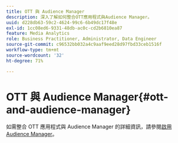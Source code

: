 ```yaml
---
title: OTT 與 Audience Manager
description: 深入了解如何整合OTT應用程式與Audience Manager。
uuid: d228db63-59c2-4624-99c6-6b49dc17f48e
exl-id: 1cc08ed6-9331-48db-ac0c-cd2b6810ea87
feature: Media Analytics
role: Business Practitioner, Administrator, Data Engineer
source-git-commit: c96532bb032a4c9aaf9eed28d97fbd33ceb1516f
workflow-type: tm+mt
source-wordcount: '32'
ht-degree: 71%

---
```


# OTT 與 Audience Manager{#ott-and-audience-manager}

如需整合 OTT 應用程式與 Audience Manager 的詳細資訊，請參閱[啟用 Audience Manager](/help/intro-to-ava/am-enablement.md)。
